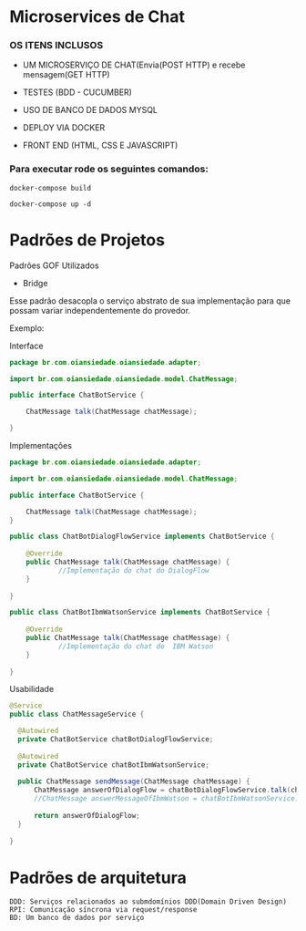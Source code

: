 # Microservices de Chat

### OS ITENS INCLUSOS ###

- UM MICROSERVIÇO DE CHAT(Envia(POST HTTP) e recebe mensagem(GET HTTP)

- TESTES (BDD - CUCUMBER)

- USO DE BANCO DE DADOS MYSQL

- DEPLOY VIA DOCKER

- FRONT END (HTML, CSS E JAVASCRIPT)

### Para executar rode os seguintes comandos:

```docker-compose build```

```docker-compose up -d```


# Padrões de Projetos
Padrões GOF Utilizados
- Bridge

Esse padrão desacopla o serviço abstrato de sua implementação para que possam variar independentemente do provedor.

Exemplo:

Interface
```java
package br.com.oiansiedade.oiansiedade.adapter;

import br.com.oiansiedade.oiansiedade.model.ChatMessage;

public interface ChatBotService {

	ChatMessage talk(ChatMessage chatMessage);

}
```

Implementações
```java
package br.com.oiansiedade.oiansiedade.adapter;

import br.com.oiansiedade.oiansiedade.model.ChatMessage;

public interface ChatBotService {

	ChatMessage talk(ChatMessage chatMessage);
}

public class ChatBotDialogFlowService implements ChatBotService {
	
	@Override
	public ChatMessage talk(ChatMessage chatMessage) {
            //Implementação do chat do DialogFlow
	}
  
}

public class ChatBotIbmWatsonService implements ChatBotService {
	
	@Override
	public ChatMessage talk(ChatMessage chatMessage) {
            //Implementação do chat do  IBM Watson
	}
  
}

```
Usabilidade
```java
@Service
public class ChatMessageService {

  @Autowired
  private ChatBotService chatBotDialogFlowService;
  
  @Autowired
  private ChatBotService chatBotIbmWatsonService;
		
  public ChatMessage sendMessage(ChatMessage chatMessage) {
      ChatMessage answerOfDialogFlow = chatBotDialogFlowService.talk(chatMessage);
      //ChatMessage answerMessageOfIbmWatson = chatBotIbmWatsonService.talk(chatMessage);
			
      return answerOfDialogFlow;
  }
  
}

```

# Padrões de arquitetura

```
DDD: Serviços relacionados ao submdomínios DDD(Domain Driven Design)
RPI: Comunicação síncrona via request/response
BD: Um banco de dados por serviço
```





